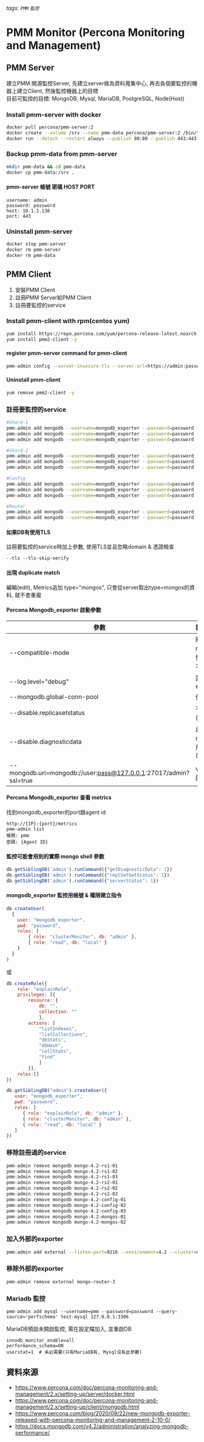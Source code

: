 ###### tags: `PMM` `監控`

# PMM Monitor (Percona Monitoring and Management)

## PMM Server

建立PMM 開源監控Server, 先建立server做為資料蒐集中心, 再去各個要監控的機器上建立Client, 然後監控機器上的目標  
目前可監控的目標: MongoDB, Mysql, MariaDB, PostgreSQL, Node(Host)  

### Install pmm-server with docker

```sh
docker pull percona/pmm-server:2
docker create --volume /srv --name pmm-data percona/pmm-server:2 /bin/true
docker run --detach --restart always --publish 80:80 --publish 443:443 --volumes-from pmm-data --name pmm-server percona/pmm-server:2
```

### Backup pmm-data from pmm-server

```sh
mkdir pmm-data && cd pmm-data
docker cp pmm-data:/srv .
```

#### pmm-server 帳號 密碼 HOST PORT

```
username: admin
password: password
host: 10.1.1.130
port: 443
```

### Uninstall pmm-server

```sh
docker stop pmm-server
docker rm pmm-server
docker rm pmm-data
```

## PMM Client

1. 安裝PMM Client
2. 註冊PMM Server給PMM Client
3. 註冊要監控的service

### Install pmm-client with rpm(centos yum)

```sh
yum install https://repo.percona.com/yum/percona-release-latest.noarch.rpm -y
yum install pmm2-client -y
```

#### register pmm-server command for pmm-client

```sh
pmm-admin config --server-insecure-tls --server-url=https://admin:password@10.1.1.130:443
```

#### Uninstall pmm-client

```sh
yum remove pmm2-client -y
```

### 註冊要監控的service

```sh
#Shard-1
pmm-admin add mongodb --username=mongodb_exporter --password=password --service-name=mongo-4.2-rs1-01 --host=10.1.1.126 --port=27017 --cluster=mongo-4.2 --replication-set=shard-1 --environment=4.2
pmm-admin add mongodb --username=mongodb_exporter --password=password --service-name=mongo-4.2-rs1-02 --host=10.1.1.127 --port=27017 --cluster=mongo-4.2 --replication-set=shard-1 --environment=4.2
pmm-admin add mongodb --username=mongodb_exporter --password=password --service-name=mongo-4.2-rs1-03 --host=10.1.1.128 --port=27017 --cluster=mongo-4.2 --replication-set=shard-1 --environment=4.2

#Shard-2
pmm-admin add mongodb --username=mongodb_exporter --password=password --service-name=mongo-4.2-rs2-01 --host=10.1.1.129 --port=27017 --cluster=mongo-4.2 --replication-set=shard-2 --environment=4.2
pmm-admin add mongodb --username=mongodb_exporter --password=password --service-name=mongo-4.2-rs2-02 --host=10.1.1.132 --port=27017 --cluster=mongo-4.2 --replication-set=shard-2 --environment=4.2
pmm-admin add mongodb --username=mongodb_exporter --password=password --service-name=mongo-4.2-rs2-03 --host=10.1.1.133 --port=27017 --cluster=mongo-4.2 --replication-set=shard-2 --environment=4.2

#Config
pmm-admin add mongodb --username=mongodb_exporter --password=password --service-name=mongo-4.2-config-01 --host=10.1.1.123 --port=27017 --cluster=mongo-4.2 --replication-set=config-svr --environment=4.2
pmm-admin add mongodb --username=mongodb_exporter --password=password --service-name=mongo-4.2-config-02 --host=10.1.1.124 --port=27017 --cluster=mongo-4.2 --replication-set=config-svr --environment=4.2
pmm-admin add mongodb --username=mongodb_exporter --password=password --service-name=mongo-4.2-config-03 --host=10.1.1.125 --port=27017 --cluster=mongo-4.2 --replication-set=config-svr --environment=4.2

#Router
pmm-admin add mongodb --username=mongodb_exporter --password=password --service-name=mongo-4.2-mongos-01 --host=10.1.1.121 --port=27017 --cluster=mongo-4.2 --environment=4.2
pmm-admin add mongodb --username=mongodb_exporter --password=password --service-name=mongo-4.2-mongos-02 --host=10.1.1.122 --port=27017 --cluster=mongo-4.2 --environment=4.2 --custom-labels="host_type=mongos"
```

#### 如果DB有使用TLS

註冊要監控的service時加上參數, 使用TLS並且忽略domain & 憑證檢查

```
--tls --tls-skip-verify
```

#### 出現 duplicate match

編輯(edit), Metrics追加 type="mongos", 只會從server取出type=mongos的資料, 就不會重複

#### Percona Mongodb_exporter 啟動參數

參數           | 說明
---------------|:-----
--compatible-mode  | 統一拿出新舊參數, 會查詢所有DB, 在mongos上根據實際地理位置有可能會很慢, 因此有複數mongos時可以移除此參數不重複拿資料
--log.level="debug"  | 設定log等級, 除錯用 [debug, info, warn, error, fatal]
--mongodb.global-conn-pool  | 使用global連線池
--disable.replicasetstatus  | 不查詢replicasetstatus (replSetGetStatus), mongos不支援
--disable.diagnosticdata  | 此參數通常還是都會需要, 但要注意mongos有可能因為沒建立資料夾導致沒啟用而拿不到資料(diagnosticDataCollectionDirectoryPath)
--mongodb.uri=mongodb://user:pass@127.0.0.1:27017/admin?ssl=true  | v0.20.1 版本只支援 tls 的參數, 設定其他的都會被忽視掉

#### Percona Mongodb_exporter 查看 metrics

找到mongodb_exporter的port跟agent id

```
http://{IP}:{port}/metrics
pmm-admin list
帳號: pmm
密碼: {Agent ID}
```

#### 監控可能會用到的實際 mongo shell 參數

```js
db.getSiblingDB('admin').runCommand({"getDiagnosticData": 1})
db.getSiblingDB('admin').runCommand({"replSetGetStatus": 1})
db.getSiblingDB('admin').runCommand({"serverStatus": 1})
```

#### mongodb_exporter 監控用帳號 & 權限建立指令

```js
db.createUser(
  {
    user: "mongodb_exporter",
    pwd: "password",
    roles: [
        { role: "clusterMonitor", db: "admin" },
        { role: "read", db: "local" }
    ]
  }
)
```

或  

```js
db.createRole({
    role: "explainRole",
    privileges: [{
        resource: {
            db: "",
            collection: ""
            },
        actions: [
            "listIndexes",
            "listCollections",
            "dbStats",
            "dbHash",
            "collStats",
            "find"
            ]
        }],
    roles:[]
})

db.getSiblingDB("admin").createUser({
   user: "mongodb_exporter",
   pwd: "password",
   roles: [
      { role: "explainRole", db: "admin" },
      { role: "clusterMonitor", db: "admin" },
      { role: "read", db: "local" }
   ]
})
```

### 移除註冊過的service

```sh
pmm-admin remove mongodb mongo-4.2-rs1-01
pmm-admin remove mongodb mongo-4.2-rs1-02
pmm-admin remove mongodb mongo-4.2-rs1-03
pmm-admin remove mongodb mongo-4.2-rs2-01
pmm-admin remove mongodb mongo-4.2-rs2-02
pmm-admin remove mongodb mongo-4.2-rs2-03
pmm-admin remove mongodb mongo-4.2-config-01
pmm-admin remove mongodb mongo-4.2-config-02
pmm-admin remove mongodb mongo-4.2-config-03
pmm-admin remove mongodb mongo-4.2-mongos-01
pmm-admin remove mongodb mongo-4.2-mongos-02
```

### 加入外部的exporter

```sh
pmm-admin add external --listen-port=9216 --environment=4.2 --cluster=mongo-4.2 --service-name=mongo-router-3 --group=MongoDB
```

### 移除外部的exporter

```sh
pmm-admin remove external mongo-router-3
```

### Mariadb 監控

```
pmm-admin add mysql --username=pmm --password=password --query-source='perfschema' test-mysql 127.0.0.1:3306
```

MariaDB預設未開啟監控, 需在設定檔加入, 並重啟DB

```
innodb_monitor_enable=all
performance_schema=ON
userstat=1  # 未必需要(只有MariaDB有, Mysql沒有此參數)
```

## 資料來源

* <https://www.percona.com/doc/percona-monitoring-and-management/2.x/setting-up/server/docker.html>
* <https://www.percona.com/doc/percona-monitoring-and-management/2.x/setting-up/client/mongodb.html>
* <https://www.percona.com/blog/2020/09/22/new-mongodb-exporter-released-with-percona-monitoring-and-management-2-10-0/>
* <https://docs.mongodb.com/v4.2/administration/analyzing-mongodb-performance/>
